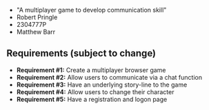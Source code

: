 
* "A multiplayer game to develop communication skill"
* Robert Pringle
* 2304777P
* Matthew Barr

## Requirements (subject to change)

- **Requirement #1:** Create a multiplayer browser game
- **Requirement #2:** Allow users to communicate via a chat function
- **Requirement #3:** Have an underlying story-line to the game
- **Requirement #4:** Allow users to change their character
- **Requirement #5:** Have a registration and logon page